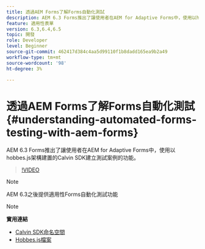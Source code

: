 ```yaml
---
title: 透過AEM Forms了解Forms自動化測試
description: AEM 6.3 Forms推出了讓使用者在AEM for Adaptive Forms中，使用以hobbes.js架構建置的Calvin SDK建立測試案例的功能
feature: 適用性表單
version: 6.3,6.4,6.5
topic: 開發
role: Developer
level: Beginner
source-git-commit: 462417d384c4aa5d99110f1b8dadd165ea9b2a49
workflow-type: tm+mt
source-wordcount: '98'
ht-degree: 3%

---
```



# 透過AEM Forms了解Forms自動化測試{#understanding-automated-forms-testing-with-aem-forms}

AEM 6.3 Forms推出了讓使用者在AEM for Adaptive Forms中，使用以hobbes.js架構建置的Calvin SDK建立測試案例的功能。

>[!VIDEO](https://video.tv.adobe.com/v/19700/)

>[!NOTE]
>
>AEM 6.3之後提供適用性Forms自動化測試功能

>[!NOTE]
>
>**實用連結**
>
>* [Calvin SDK命名空間](https://helpx.adobe.com/aem-forms/6-3/calvin-sdk-javascript-api/calvin.html)
>* [Hobbes.js檔案](https://experienceleague.adobe.com/docs/experience-manager-release-information/aem-release-updates/previous-updates/aem-previous-versions.html)

